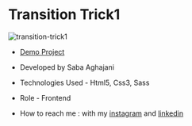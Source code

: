 # Transition Trick1
![transition-trick1](https://github.com/Saba-Aghajani-developer/transition-trick1/assets/135870519/288d2eaa-4d68-4cb1-81a5-99ed53bbf5a6)

- [Demo Project](https://saba-aghajani-developer.github.io/transition-trick1/)

- Developed by Saba Aghajani
  
- Technologies Used - Html5, Css3, Sass 

- Role - Frontend

- How to reach me : with my [instagram](https://instagram.com/saba_aghajani_developer?utm_source=qr&igshid=MzNlNGNkZWQ4Mg%3D%3D) and [linkedin](https://www.linkedin.com/in/saba-a-69b608208)
